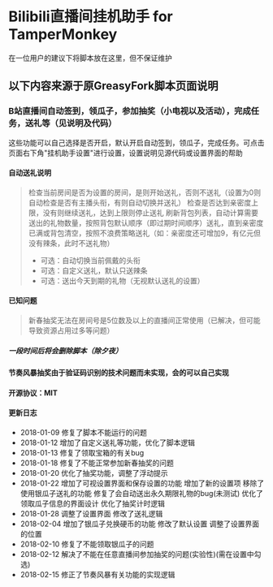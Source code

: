 # Bilibili直播间挂机助手 for TamperMonkey
在一位用户的建议下将脚本放在这里，但不保证维护

## 以下内容来源于原GreasyFork脚本页面说明

### B站直播间自动签到，领瓜子，参加抽奖（小电视以及活动），完成任务，送礼等（见说明及代码）
这些功能可以自己选择是否开启，默认开启自动签到，领瓜子，完成任务。可点击页面右下角"挂机助手设置"进行设置，设置说明见源代码或设置界面的帮助

#### 自动送礼说明
> 检查当前房间是否为设置的房间，是则开始送礼，否则不送礼（设置为0则自动检查是否有主播头衔，有则自动切换并送礼）
> 检查是否达到亲密度上限，没有则继续送礼，达到上限则停止送礼
> 刷新背包列表，自动计算需要送出的礼物数量，按照背包默认顺序（即过期时间顺序）送礼，直到亲密度已满或背包清空，按照不浪费策略送礼（如：亲密度还可增加9，有亿元但没有辣条，此时不送礼物）
> * 可选：自动切换当前佩戴的头衔
> * 可选：自定义送礼，默认只送辣条
> * 可选：送出今天到期的礼物（无视默认送礼的设置）

#### 已知问题
> 新春抽奖无法在房间号是5位数及以上的直播间正常使用（已解决，但可能导致资源占用过多等问题）

##### 一段时间后将会删除脚本（除夕夜）

#### 节奏风暴抽奖由于验证码识别的技术问题而未实现，会的可以自己实现

#### 开源协议：MIT

#### 更新日志
* 2018-01-09
修复了脚本不能运行的问题
* 2018-01-12
增加了自定义送礼等功能，优化了脚本逻辑
* 2018-01-13
修复了领取宝箱的有关bug
* 2018-01-18
修复了不能正常参加新春抽奖的问题
* 2018-01-20
优化了抽奖功能，调整了浮动提示
* 2018-01-22
增加了可视设置界面和保存设置的功能
增加了新的设置项
移除了使用银瓜子送礼的功能
修复了会自动送出永久期限礼物的bug(未测试)
优化了领取瓜子信息的界面设计
优化了抽奖计时逻辑
* 2018-01-28
调整了设置界面
修改了送礼逻辑
* 2018-02-04
增加了银瓜子兑换硬币的功能
修改了默认设置
调整了设置界面的位置
* 2018-02-10
修复了不能领取银瓜子的问题
* 2018-02-12
解决了不能在任意直播间参加抽奖的问题(实验性)(需在设置中勾选)
* 2018-02-15
修正了节奏风暴有关功能的实现逻辑